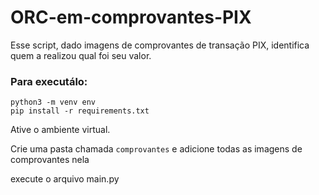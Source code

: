 # ORC-em-comprovantes-PIX

Esse script, dado imagens de comprovantes de transação PIX, identifica quem a realizou qual foi seu valor.

### Para executálo:

```
python3 -m venv env
pip install -r requirements.txt
```
Ative o ambiente virtual.


Crie uma pasta chamada `comprovantes` e adicione todas as imagens de comprovantes nela

execute o arquivo main.py
